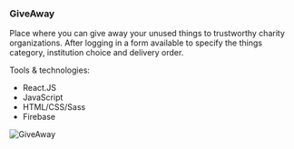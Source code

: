 ### GiveAway

Place where you can give away your unused things to trustworthy charity organizations. After logging in a form available to specify the things category, institution choice and delivery order.

Tools & technologies:
* React.JS
* JavaScript
* HTML/CSS/Sass
* Firebase

![GiveAway](ublic/GiveAway.png)
